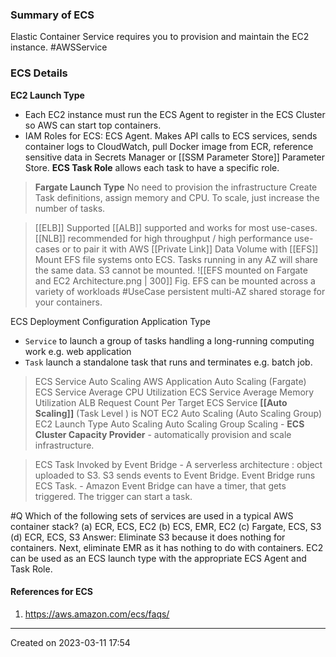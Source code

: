 ### Summary of ECS
Elastic Container Service requires you to provision and maintain the EC2 instance. #AWSService 

### ECS Details

**EC2 Launch Type**
- Each EC2 instance must run the ECS Agent to register in the ECS Cluster so AWS can start top containers.
- IAM Roles for ECS: ECS Agent. Makes API calls to ECS services, sends container logs to CloudWatch, pull Docker image from ECR, reference sensitive data in Secrets Manager or [[SSM Parameter Store]] Parameter Store. **ECS Task Role** allows each task to have a specific role.

> **Fargate Launch Type**
>No need to provision the infrastructure
>Create Task definitions, assign memory and CPU.
>To scale, just increase the number of tasks.

> [[ELB]] Supported
	[[ALB]] supported and works for most use-cases. [[NLB]] recommended for high throughput / high performance use-cases or to pair it with AWS [[Private Link]] 
> Data Volume with [[EFS]]
	Mount EFS file systems onto ECS. Tasks running in any AZ will share the same data. S3 cannot be mounted.
![[EFS mounted on Fargate and EC2 Architecture.png | 300]]
Fig. EFS can be mounted across a variety of workloads
	#UseCase persistent multi-AZ shared storage for your containers. 

ECS Deployment Configuration Application Type
 - `Service` to launch a group of tasks handling a long-running computing work e.g. web application
 - `Task` launch a standalone task that runs and terminates e.g. batch job.
> ECS Service Auto Scaling
	AWS Application Auto Scaling (Fargate)
		ECS Service Average CPU Utilization
		ECS Service Average Memory Utilization
		ALB Request Count Per Target
		ECS Service **[[Auto Scaling]]** (Task Level ) is NOT EC2 Auto Scaling (Auto Scaling Group)
	EC2 Launch Type Auto Scaling
		Auto Scaling Group Scaling - 
		**ECS Cluster Capacity Provider** - automatically provision and scale infrastructure.

> ECS Task Invoked by Event Bridge
	-   A serverless architecture : object uploaded to S3. S3 sends events to Event Bridge. Event Bridge runs ECS Task.
	- Amazon Event Bridge can have a timer, that gets triggered. The trigger can start a task.

#Q Which of the following sets of services are used in a typical AWS container stack?
(a) ECR, ECS, EC2
(b) ECS, EMR, EC2
(c) Fargate, ECS, S3
(d) ECR, ECS, S3
Answer: Eliminate S3 because it does nothing for containers. Next, eliminate EMR as it has nothing to do with containers. EC2 can be used as an ECS launch type with the appropriate ECS Agent and Task Role.

#### References for ECS
1. https://aws.amazon.com/ecs/faqs/

---
Created on 2023-03-11 17:54